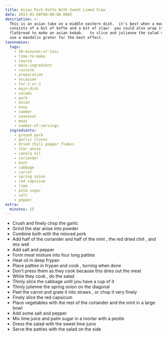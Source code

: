 ```yaml
---
title: Asian Pork Kofte With Sweet Limed Slaw
date: 2013-01-08T00:00:00.000Z
description: >-
  This is an asian take on a middle eastern dish.  it's best when a mouthful
  consists of a bit of kofte and a bit of slaw!  you could also wrap it up in
  flatbread to make an asian kebab.   to slice and julienne the salad vegetables
  use a mandolin grater for the best effect.
taxonomies:
  tags:
    - 30-minutes-or-less
    - time-to-make
    - course
    - main-ingredient
    - cuisine
    - preparation
    - occasion
    - for-1-or-2
    - main-dish
    - salads
    - pork
    - asian
    - easy
    - summer
    - seasonal
    - meat
    - number-of-servings
  ingredients:
    - ground pork
    - garlic cloves
    - dried chili pepper flakes
    - star anise
    - canola oil
    - coriander
    - mint
    - cabbage
    - carrot
    - spring onion
    - red capsicum
    - lime
    - palm sugar
    - salt
    - pepper
extra:
  minutes: 25
---
```

 - Crush and finely chop the garlic
 - Grind the star anise into powder
 - Combine both with the minced pork
 - Add half of the coriander and half of the mint , the red dried chili , and mix well
 - Add salt and pepper
 - Form meat mixture into four long patties
 - Heat oil in deep frypan
 - Place patties in frypan and cook , turning when done
 - Don't press them as they cook because this dries out the meat
 - While they cook , do the salad
 - Thinly slice the cabbage until you have a cup of it
 - Thinly julienne the spring onion on the diagonal
 - Peel the carrot and grate it into straws , or chop it very finely
 - Finely slice the red capsicum
 - Place vegetables with the rest of the coriander and the mint in a large bowl
 - Add some salt and pepper
 - Mix lime juice and palm sugar in a mortar with a pestle
 - Dress the salad with the sweet lime juice
 - Serve the patties with the salad on the side
